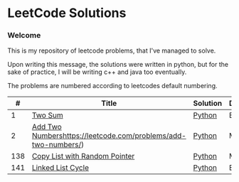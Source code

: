
LeetCode Solutions
====================

### Welcome
This is my repository of leetcode problems, that I've managed to solve. 

Upon writing this message, the solutions were written in python, but for the sake of practice,
I will be writing c++ and java too eventually. 

The problems are numbered according to leetcodes default numbering. 

| # | Title | Solution | Difficulty |
|---| ----- | -------- | ---------- |
|1|[Two Sum](https://leetcode.com/problems/two-sum/) | [Python](./Easy/TwoSum.md)|Easy|
|2|[Add Two Numbers](https://leetcode.com/problems/add-two-numbers/)https://leetcode.com/problems/add-two-numbers/) | [Python](./Medium/AddTwoNumbers.md) |Medium|
|138|[Copy List with Random Pointer](https://leetcode.com/problems/copy-list-with-random-pointer/) | [Python](./Medium/CopyListWithRandomPointer.md) |Medium|
|141|[Linked List Cycle](https://leetcode.com/problems/linked-list-cycle/) | [Python](./Easy/LinkedListCycle.md) | Easy |

